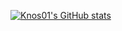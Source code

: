 [![Knos01's GitHub stats](https://github-readme-stats.vercel.app/api?username=Knos01&count_private=true&show_icons=true&bg_color=040722&text_color=cfe2ff&title_color=cfe2ff&icon_color=1988f7&ring_color=1988f7&hide=stars,issues)](https://github.com/Knos01/github-readme-stats)
